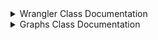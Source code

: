 <details>
<summary>Wrangler Class Documentation</summary>

The `Wrangler` class is a custom extension of the `pd.DataFrame` class with additional functionalities for data preprocessing and analysis.

<details><summary>## Inheritance</summary>

The `Wrangler` class inherits from the `pd.DataFrame` class and extends its functionalities with custom methods and attributes.
</details>
## Class Attributes

- `_metadata`: List of metadata attributes preserved in the class.

- **`_constructor`**

  - Description: This property returns a constructor for the class. The constructor is a function that can create a new instance of the class.

  - Returns:
    - Function: A constructor function.

## Methods

### Initialization

- **`__init__(self, *args, **kwargs)`**:
  
  - Description: Initializes the `Wrangler` object, with an optional `my_attr` attribute.

### Data Preprocessing

- **`strip_dataframe(self)`**

  - Description: This method strips leading and trailing white spaces from both the DataFrame columns and the values within those columns.

  - Note: This method modifies the DataFrame in place.
    
- **`normalize(self, col)`**

  - Description: This method performs normalization on a numerical column in the DataFrame.

  - Parameters:
    - `col`: String: The name of the numerical column to be normalized.

  - Note: This method modifies the DataFrame in place by replacing the values in the specified numerical column with their normalized counterparts.
       
- **`complete_imputation(self)`**

  - Description: This method performs imputation on the entire DataFrame, filling missing values regardless of datatype. Numerical columns are imputed with the mean of the column, while categorical columns are imputed with the mode of the column.

  - Note: This method modifies the DataFrame in place.
    
- **`remove_outlier_iqr(self, column)`**

  - Description: This method uses the Interquartile Range (IQR) method to identify and remove outliers from a numerical column in the DataFrame.

  - Parameters:
    - `column`: String: The name of the numerical column from which outliers are to be removed.

  - Note: This method modifies the DataFrame in place.
    
- **`outlier_limits_iqr(self, column)`**

  - Description: This method produces the upper and lower bound rows of a DataFrame using the Interquartile Range (IQR) method based on a given column.

  - Parameters:
    - `column`: String: The name of the numerical column used to calculate outliers.

  - Returns:
    - DataFrame: Rows of the DataFrame where values are considered outliers based on the IQR method. 
    
- **`show_outlier_rows(self)`**

  - Description: This method displays all rows in the DataFrame that contain outliers using the Interquartile Range (IQR) method.

  - Note: Outliers are determined separately for each numerical column in the DataFrame.

- **`category_datatype(self)`**

  - Description: This method type casts columns with an object datatype into a category datatype.

  - Note: This method modifies the DataFrame in place.
    
- **`turn_null(self, val)`**

  - Description: This method replaces values in a DataFrame that represent an unknown value but are not recorded as null (e.g., '-', '?', '*') with NaN.

  - Parameters:
    - `val`: The value to be replaced with NaN.

  - Note: This method modifies the DataFrame in place.

- **`null_percent(self)`**

  - Description: Outputs the percentage of null values in each column of the DataFrame.

- **`drop_null_by_percent(self, percent)`**

  - Description: Drops columns in a DataFrame that have a percentage of null values greater than or equal to the specified threshold.

  - Parameters:
    - `percent`: Float: The percentage threshold above which columns will be dropped. Expressed as a value between 0 and 100.

  - Note: This method modifies the DataFrame in place.
      
- **`bool_datatype(self, column, true_value, false_value)`**

  - Description: This method type casts an object datatype into a boolean datatype based on specified true and false values.

  - Parameters:
    - `column` (str): The name of the column in the DataFrame.
    - `true_value`: The value in the column to be considered as True.
    - `false_value`: The value in the column to be considered as False.

  - **Note**: This method modifies the DataFrame in place.

### Data Analysis

- **`dataframe_analysis(self)`**:
  
  - Description: Provides descriptive statistics, checks for null values, and duplicated rows.
    
- **`identify_columns(self)`**:
  
  - Description: Identifies numerical and categorical columns.
    
- **`column_analysis(self)`**

  - Description: This method identifies and analyzes columns in the DataFrame, categorizing them into numerical and categorical columns, and provides additional insights such as high cardinality categorical columns and numerical columns treated as categorical.

  - Returns:
    - `category_columns`: List of Strings: Names of categorical columns.
    - `numerical_columns`: List of Strings: Names of purely numerical columns.
    - `category_with_hi_cardinality`: List of Strings: Names of categorical columns with high cardinality.
    
  - Note: High cardinality is defined as having more than 50 unique values.
  
- **`categorical_column_summary(self, column_name, plot=False)`**

  - Description: This method provides a summary of a categorical column in the DataFrame.

  - Parameters:
    - `column_name`: String: The name of the categorical column to summarize.
    - `plot`: Boolean (default: False): If True, a count plot of the categorical column will be displayed.

  - Note: This method prints the count and percentage ratio of each category in the specified categorical column.
      
- **`numerical_column_summary(self, column, plot=False)`**

  - Description: This method provides a summary of a numerical column in the DataFrame.

  - Parameters:
    - `column`: String: The name of the numerical column to summarize.
    - `plot`: Boolean (default: False): If True, a histogram of the numerical column will be displayed along with the summary statistics.

  - Note: This method prints the summary statistics including count, mean, standard deviation, minimum, 5th, 10th, 20th, 30th, 40th, 50th (median), 60th, 70th, 80th, 90th, 95th, and 99th percentiles.

  
- **`target_cross_analysis_cat(self, target, cat_col)`**

  - Description: This method cross-examines the relationship between a target column (numerical) and a categorical column.

  - Parameters:
    - `target`: String: The name of the numerical target column.
    - `cat_col`: String: The name of the categorical column.

  - Note: This method prints the mean of the target column grouped by the categories in the specified categorical column.
       
- **`target_cross_analysis_num(self, target, num_col)`**

  - Description: This method cross-examines the relationship between a target column and a numerical column, regardless of the datatype of the target column.

  - Parameters:
    - `target`: String: The name of the target column.
    - `num_col`: String: The name of the numerical column.

- **`counter(self, column)`**

  - Description: This method prints a dictionary containing the unique values of a specified column along with the number of occurrences of each value.

  - Parameter(s):
    - `column`: String: The name of the column for which unique values and their occurrences are counted.

</details>

<details>
<summary>Graphs Class Documentation</summary>

The `Graphs` class provides a variety of methods for visualizing data using seaborn and matplotlib libraries. This class is designed to facilitate the creation of different types of plots for exploratory data analysis.

...

</details>
